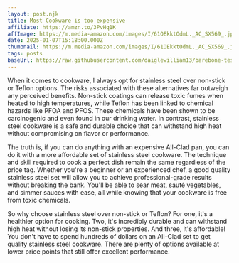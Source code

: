 ```yaml
---
layout: post.njk
title: Most Cookware is too expensive
affiliate: https://amzn.to/3PvHq1K
affImage: https://m.media-amazon.com/images/I/61OEkktOdmL._AC_SX569_.jpg
date: 2025-01-07T15:18:00.000Z
thumbnail: https://m.media-amazon.com/images/I/61OEkktOdmL._AC_SX569_.jpg
tags: posts
baseUrl: https://raw.githubusercontent.com/daiglewilliam13/barebone-test-1/refs/heads/main
---
```

When it comes to cookware, I always opt for stainless steel over non-stick or Teflon options. The risks associated with these alternatives far outweigh any perceived benefits. Non-stick coatings can release toxic fumes when heated to high temperatures, while Teflon has been linked to chemical hazards like PFOA and PFOS. These chemicals have been shown to be carcinogenic and even found in our drinking water. In contrast, stainless steel cookware is a safe and durable choice that can withstand high heat without compromising on flavor or performance.

The truth is, if you can do anything with an expensive All-Clad pan, you can do it with a more affordable set of stainless steel cookware. The technique and skill required to cook a perfect dish remain the same regardless of the price tag. Whether you're a beginner or an experienced chef, a good quality stainless steel set will allow you to achieve professional-grade results without breaking the bank. You'll be able to sear meat, sauté vegetables, and simmer sauces with ease, all while knowing that your cookware is free from toxic chemicals.

So why choose stainless steel over non-stick or Teflon? For one, it's a healthier option for cooking. Two, it's incredibly durable and can withstand high heat without losing its non-stick properties. And three, it's affordable! You don't have to spend hundreds of dollars on an All-Clad set to get quality stainless steel cookware. There are plenty of options available at lower price points that still offer excellent performance.
